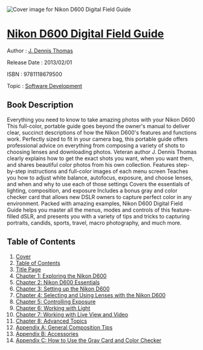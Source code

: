 ![Cover image for Nikon D600 Digital Field Guide](https://imgdetail.ebookreading.net/cover/cover/software_development/EB9781118679500.jpg)

[Nikon D600 Digital Field Guide](https://ebookreading.net/view/book/Nikon+D600+Digital+Field+Guide-EB9781118679500_1.html "Nikon D600 Digital Field Guide")
====================================================================================================================

Author : [J. Dennis Thomas](https://ebookreading.net/search/author/J.+Dennis+Thomas)

Release Date : 2013/02/01

ISBN : 9781118679500

Topic : [Software Development](https://ebookreading.net/search/category/software-development)

Book Description
-----------------

Everything you need to know to take amazing photos with your Nikon D600
This full-color, portable guide goes beyond the owner's manual to deliver clear, succinct descriptions of how the Nikon D600's features and functions work. Perfectly sized to fit in your camera bag, this portable guide offers professional advice on everything from composing a variety of shots to choosing lenses and downloading photos. Veteran author J. Dennis Thomas clearly explains how to get the exact shots you want, when you want them, and shares beautiful color photos from his own collection.
Features step-by-step instructions and full-color images of each menu screen
Teaches you how to adjust white balance, autofocus, exposure, and choose lenses, and when and why to use each of those settings
Covers the essentials of lighting, composition, and exposure
Includes a bonus gray and color checker card that allows new DSLR owners to capture perfect color in any environment.
Packed with amazing examples, Nikon D600 Digital Field Guide helps you master all the menus, modes and controls of this feature-filled dSLR, and presents you with a variety of tips and tricks to capturing portraits, candids, sports, travel, macro photography, and much more.
              
Table of Contents
-----------------

1. [Cover](https://ebookreading.net/view/book/Nikon+D600+Digital+Field+Guide-EB9781118679500_1.html)
1. [Table of Contents](https://ebookreading.net/view/book/Nikon+D600+Digital+Field+Guide-EB9781118679500_2.html)
1. [Title Page](https://ebookreading.net/view/book/Nikon+D600+Digital+Field+Guide-EB9781118679500_3.html)
1. [Chapter 1: Exploring the Nikon D600](https://ebookreading.net/view/book/Nikon+D600+Digital+Field+Guide-EB9781118679500_5.html)
1. [Chapter 2: Nikon D600 Essentials](https://ebookreading.net/view/book/Nikon+D600+Digital+Field+Guide-EB9781118679500_6.html)
1. [Chapter 3: Setting up the Nikon D600](https://ebookreading.net/view/book/Nikon+D600+Digital+Field+Guide-EB9781118679500_7.html)
1. [Chapter 4: Selecting and Using Lenses with the Nikon D600](https://ebookreading.net/view/book/Nikon+D600+Digital+Field+Guide-EB9781118679500_8.html)
1. [Chapter 5: Controlling Exposure](https://ebookreading.net/view/book/Nikon+D600+Digital+Field+Guide-EB9781118679500_9.html)
1. [Chapter 6: Working with Light](https://ebookreading.net/view/book/Nikon+D600+Digital+Field+Guide-EB9781118679500_10.html)
1. [Chapter 7: Working with Live View and Video](https://ebookreading.net/view/book/Nikon+D600+Digital+Field+Guide-EB9781118679500_11.html)
1. [Chapter 8: Advanced Topics](https://ebookreading.net/view/book/Nikon+D600+Digital+Field+Guide-EB9781118679500_12.html)
1. [	Appendix A: General Composition Tips](https://ebookreading.net/view/book/Nikon+D600+Digital+Field+Guide-EB9781118679500_13.html)
1. [	Appendix B: Accessories](https://ebookreading.net/view/book/Nikon+D600+Digital+Field+Guide-EB9781118679500_14.html)
1. [	Appendix C: How to Use the Gray Card and Color Checker](https://ebookreading.net/view/book/Nikon+D600+Digital+Field+Guide-EB9781118679500_15.html)
